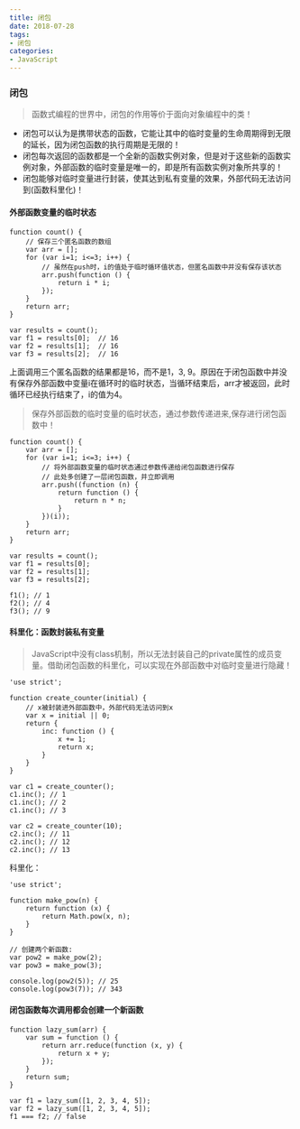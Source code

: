 ```yaml
---
title: 闭包
date: 2018-07-28
tags: 
- 闭包
categories:
- JavaScript
---
```


<!-- toc -->
### 闭包

> 函数式编程的世界中，闭包的作用等价于面向对象编程中的类！

- 闭包可以认为是携带状态的函数，它能让其中的临时变量的生命周期得到无限的延长，因为闭包函数的执行周期是无限的！
- 闭包每次返回的函数都是一个全新的函数实例对象，但是对于这些新的函数实例对象，外部函数的临时变量是唯一的，即是所有函数实例对象所共享的！
- 闭包能够对临时变量进行封装，使其达到私有变量的效果，外部代码无法访问到(函数科里化)！
<!-- more -->
#### 外部函数变量的临时状态

```
function count() {
    // 保存三个匿名函数的数组
    var arr = [];
    for (var i=1; i<=3; i++) {
        // 虽然在push时，i的值处于临时循环值状态，但匿名函数中并没有保存该状态
        arr.push(function () {
            return i * i;
        });
    }
    return arr;
}

var results = count();
var f1 = results[0];  // 16
var f2 = results[1];  // 16
var f3 = results[2];  // 16
```
上面调用三个匿名函数的结果都是16，而不是1，3, 9。原因在于闭包函数中并没有保存外部函数中变量i在循环时的临时状态，当循环结束后，arr才被返回，此时循环已经执行结束了，i的值为4。

> 保存外部函数的临时变量的临时状态，通过参数传递进来,保存进行闭包函数中！

```
function count() {
    var arr = [];
    for (var i=1; i<=3; i++) {
        // 将外部函数变量的临时状态通过参数传递给闭包函数进行保存
        // 此处多创建了一层闭包函数，并立即调用
        arr.push((function (n) {
            return function () {
                return n * n;
            }
        })(i));
    }
    return arr;
}

var results = count();
var f1 = results[0];
var f2 = results[1];
var f3 = results[2];

f1(); // 1
f2(); // 4
f3(); // 9
```

#### 科里化：函数封装私有变量

> JavaScript中没有class机制，所以无法封装自己的private属性的成员变量。借助闭包函数的科里化，可以实现在外部函数中对临时变量进行隐藏！

```
'use strict';

function create_counter(initial) {
    // x被封装进外部函数中，外部代码无法访问到x
    var x = initial || 0;
    return {
        inc: function () {
            x += 1;
            return x;
        }
    }
}

var c1 = create_counter();
c1.inc(); // 1
c1.inc(); // 2
c1.inc(); // 3

var c2 = create_counter(10);
c2.inc(); // 11
c2.inc(); // 12
c2.inc(); // 13
```

科里化：

```
'use strict';

function make_pow(n) {
    return function (x) {
        return Math.pow(x, n);
    }
}

// 创建两个新函数:
var pow2 = make_pow(2);
var pow3 = make_pow(3);

console.log(pow2(5)); // 25
console.log(pow3(7)); // 343
```

#### 闭包函数每次调用都会创建一个新函数

```
function lazy_sum(arr) {
    var sum = function () {
        return arr.reduce(function (x, y) {
            return x + y;
        });
    }
    return sum;
}

var f1 = lazy_sum([1, 2, 3, 4, 5]);
var f2 = lazy_sum([1, 2, 3, 4, 5]);
f1 === f2; // false
```
